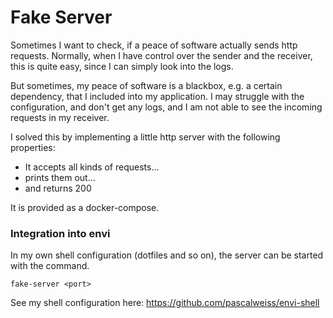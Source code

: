 # Fake Server

Sometimes I want to check, if a peace of software actually sends http requests. Normally, 
when I have control over the sender and the receiver, this is quite easy, since I can simply look into the logs.

But sometimes, my peace of software is a blackbox, e.g. a certain dependency, that I included into my application. 
I may struggle with the configuration, and don't get any logs, and I am not able to see the incoming requests in my receiver.

I solved this by implementing a little http server with the following properties:
- It accepts all kinds of requests...
- prints them out...
- and returns 200

It is provided as a docker-compose.


### Integration into envi
In my own shell configuration (dotfiles and so on), the server can be started with the command.

`fake-server <port>`

See my shell configuration here: https://github.com/pascalweiss/envi-shell

